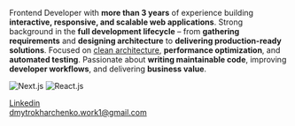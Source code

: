 Frontend Developer with <b>more than 3 years</b> of experience building <b>interactive, responsive, and scalable web applications</b>. Strong background in the <b>full development lifecycle</b> – from <b>gathering requirements</b> and <b>designing architecture</b> to <b>delivering production-ready solutions</b>. Focused on <u>clean architecture</u>, <b>performance optimization</b>, and <b>automated testing</b>. Passionate about <b>writing maintainable code</b>, improving <b>developer workflows</b>, and delivering <b>business value</b>.

![Next.js](https://img.icons8.com/?size=100&id=yUdJlcKanVbh&format=png&color=000000)  ![React.js](https://img.icons8.com/?size=100&id=t5K2CR8feVdX&format=png&color=000000)

[Linkedin](https://www.linkedin.com/in/dmytro-kharchenko-frontend/ "Check out my linkedin profile") <br/>
dmytrokharchenko.work1@gmail.com

